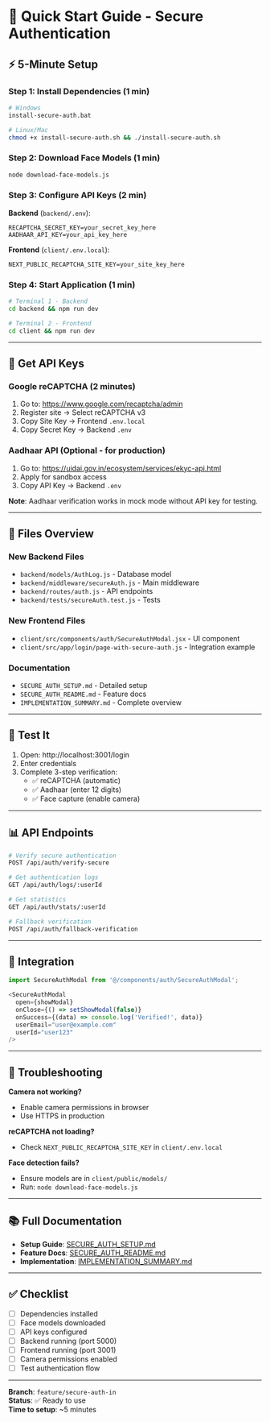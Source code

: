 # 🚀 Quick Start Guide - Secure Authentication

## ⚡ 5-Minute Setup

### Step 1: Install Dependencies (1 min)
```bash
# Windows
install-secure-auth.bat

# Linux/Mac
chmod +x install-secure-auth.sh && ./install-secure-auth.sh
```

### Step 2: Download Face Models (1 min)
```bash
node download-face-models.js
```

### Step 3: Configure API Keys (2 min)

**Backend** (`backend/.env`):
```env
RECAPTCHA_SECRET_KEY=your_secret_key_here
AADHAAR_API_KEY=your_api_key_here
```

**Frontend** (`client/.env.local`):
```env
NEXT_PUBLIC_RECAPTCHA_SITE_KEY=your_site_key_here
```

### Step 4: Start Application (1 min)
```bash
# Terminal 1 - Backend
cd backend && npm run dev

# Terminal 2 - Frontend
cd client && npm run dev
```

---

## 🔑 Get API Keys

### Google reCAPTCHA (2 minutes)
1. Go to: https://www.google.com/recaptcha/admin
2. Register site → Select reCAPTCHA v3
3. Copy Site Key → Frontend `.env.local`
4. Copy Secret Key → Backend `.env`

### Aadhaar API (Optional - for production)
1. Go to: https://uidai.gov.in/ecosystem/services/ekyc-api.html
2. Apply for sandbox access
3. Copy API Key → Backend `.env`

**Note**: Aadhaar verification works in mock mode without API key for testing.

---

## 📁 Files Overview

### New Backend Files
- `backend/models/AuthLog.js` - Database model
- `backend/middleware/secureAuth.js` - Main middleware
- `backend/routes/auth.js` - API endpoints
- `backend/tests/secureAuth.test.js` - Tests

### New Frontend Files
- `client/src/components/auth/SecureAuthModal.jsx` - UI component
- `client/src/app/login/page-with-secure-auth.js` - Integration example

### Documentation
- `SECURE_AUTH_SETUP.md` - Detailed setup
- `SECURE_AUTH_README.md` - Feature docs
- `IMPLEMENTATION_SUMMARY.md` - Complete overview

---

## 🧪 Test It

1. Open: http://localhost:3001/login
2. Enter credentials
3. Complete 3-step verification:
   - ✅ reCAPTCHA (automatic)
   - ✅ Aadhaar (enter 12 digits)
   - ✅ Face capture (enable camera)

---

## 📊 API Endpoints

```bash
# Verify secure authentication
POST /api/auth/verify-secure

# Get authentication logs
GET /api/auth/logs/:userId

# Get statistics
GET /api/auth/stats/:userId

# Fallback verification
POST /api/auth/fallback-verification
```

---

## 🔧 Integration

```javascript
import SecureAuthModal from '@/components/auth/SecureAuthModal';

<SecureAuthModal
  open={showModal}
  onClose={() => setShowModal(false)}
  onSuccess={(data) => console.log('Verified!', data)}
  userEmail="user@example.com"
  userId="user123"
/>
```

---

## 🐛 Troubleshooting

**Camera not working?**
- Enable camera permissions in browser
- Use HTTPS in production

**reCAPTCHA not loading?**
- Check `NEXT_PUBLIC_RECAPTCHA_SITE_KEY` in `client/.env.local`

**Face detection fails?**
- Ensure models are in `client/public/models/`
- Run: `node download-face-models.js`

---

## 📚 Full Documentation

- **Setup Guide**: [SECURE_AUTH_SETUP.md](./SECURE_AUTH_SETUP.md)
- **Feature Docs**: [SECURE_AUTH_README.md](./SECURE_AUTH_README.md)
- **Implementation**: [IMPLEMENTATION_SUMMARY.md](./IMPLEMENTATION_SUMMARY.md)

---

## ✅ Checklist

- [ ] Dependencies installed
- [ ] Face models downloaded
- [ ] API keys configured
- [ ] Backend running (port 5000)
- [ ] Frontend running (port 3001)
- [ ] Camera permissions enabled
- [ ] Test authentication flow

---

**Branch**: `feature/secure-auth-in`  
**Status**: ✅ Ready to use  
**Time to setup**: ~5 minutes
